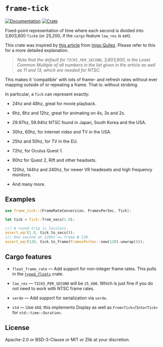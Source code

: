 # `frame-tick`

[![Documentation](https://docs.rs/frame-tick/badge.svg)](https://docs.rs/frame-tick)
[![Crate](https://img.shields.io/crates/v/frame-tick.svg)](https://crates.io/crates/frame-tick)

<!-- cargo-rdme start -->

Fixed-point representation of time where each second is divided into
3,603,600 `Tick`s (or 25,200, if the `cargo` feature `low_res` is set).

This crate was inspired by [this article](https://iquilezles.org/articles/ticks/)
from [Inigo Quilez](https://iquilezles.org/). Please refer to this for a
more detailed explanation.

> _Note that the default for `TICKS_PER_SECOND`, 3,603,600, is the Least
> Common Multiple of all numbers in the list given in the article as well as
> 11 and 13, which are needed for NTSC._

This makes it 'compatible' with lots of frame- and refresh rates without
ever mapping outside of or repeating a frame. That is: without strobing.

In particular, a `Tick` can represent exactly:

- 24hz and 48hz, great for movie playback.

- 6hz, 8hz and 12hz, great for animating on 4s, 3s and 2s.

- 29.97hz, 59.94hz NTSC found in Japan, South Korea and the USA.

- 30hz, 60hz, for internet video and TV in the USA.

- 25hz and 50hz, for TV in the EU.

- 72hz, for Oculus Quest 1.

- 90hz for Quest 2, Rift and other headsets.

- 120hz, 144hz and 240hz, for newer VR headesets and high frequency
  monitors.

- And many more.

## Examples

```rust
use frame_tick::{FrameRateConversion, FramesPerSec, Tick};

let tick = Tick::from_secs(1.0);

/// A round trip is lossless.
assert_eq!(1.0, tick.to_secs());
/// One second at 120hz == frame № 120.
assert_eq!(120, tick.to_frame(FramesPerSec::new(120).unwrap()));
```

## Cargo features

- `float_frame_rate` — Add support for non-integer frame rates. This pulls in the [`typed_floats`](https://docs.rs/typed_floats/) crate.

- `low_res` — `TICKS_PER_SECOND` will be `25_600`. Which is just fine if you do not need to work with NTSC frame rates.

- `serde` — Add support for serialization via `serde`.

- `std` — Use std; this implements Display as well as `From<Tick>`/`Into<Tick>` for `std::time::Duration`.

<!-- cargo-rdme end -->

## License

Apache-2.0 _or_ BSD-3-Clause _or_ MIT _or_ Zlib at your discretion.
